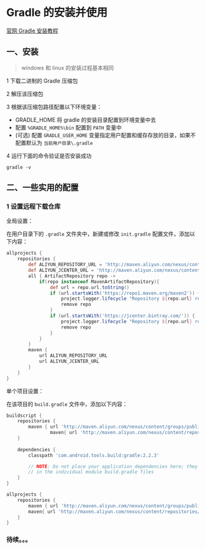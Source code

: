 # Gradle 的安装并使用

[官网 Gradle 安装教程]( https://docs.gradle.org/current/userguide/installation.html )



## 一、安装

> windows 和 linux 的安装过程基本相同

1 下载二进制的 Gradle 压缩包

2 解压该压缩包

3 根据该压缩包路径配置以下环境变量：

+ GRADLE_HOME 将 gradle 的安装目录配置到环境变量中去
+ 配置 `%GRADLE_HOME%\bin` 配置到 `PATH` 变量中
+ (可选) 配置 `GRADLE_USER_HOME` 变量指定用户配置和缓存存放的目录，如果不配置默认为  `当前用户目录\.gradle`

4 运行下面的命令验证是否安装成功

```shell
gradle -v
```



## 二、一些实用的配置

### 1 设置远程下载仓库

全局设置：

在用户目录下的 `.gradle` 文件夹中，新建或修改 `init.gradle` 配置文件，添加以下内容：

```groovy
allprojects {
    repositories {
        def ALIYUN_REPOSITORY_URL = 'http://maven.aliyun.com/nexus/content/groups/public'
        def ALIYUN_JCENTER_URL = 'http://maven.aliyun.com/nexus/content/repositories/jcenter'
        all { ArtifactRepository repo ->
            if(repo instanceof MavenArtifactRepository){
                def url = repo.url.toString()
                if (url.startsWith('https://repo1.maven.org/maven2')) {
                    project.logger.lifecycle "Repository ${repo.url} replaced by $ALIYUN_REPOSITORY_URL."
                    remove repo
                }
                if (url.startsWith('https://jcenter.bintray.com/')) {
                    project.logger.lifecycle "Repository ${repo.url} replaced by $ALIYUN_JCENTER_URL."
                    remove repo
                }
            }
        }
        maven {
            url ALIYUN_REPOSITORY_URL
            url ALIYUN_JCENTER_URL
        }
    }
}
```

单个项目设置：

在该项目的 `build.gradle` 文件中，添加以下内容：

```groovy
buildscript {
    repositories {
        maven { url 'http://maven.aliyun.com/nexus/content/groups/public/' }
                maven{ url 'http://maven.aliyun.com/nexus/content/repositories/jcenter'}
    }
    
    dependencies {
        classpath 'com.android.tools.build:gradle:2.2.3'

        // NOTE: Do not place your application dependencies here; they belong
        // in the individual module build.gradle files
    }        
}

allprojects {
    repositories {
        maven { url 'http://maven.aliyun.com/nexus/content/groups/public/' }
        maven{ url 'http://maven.aliyun.com/nexus/content/repositories/jcenter'}
    }
}

```



### 待续。。。